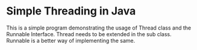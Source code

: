 # Simple Threading in Java
This is a simple program demonstrating the usage of Thread class and the Runnable Interface.
Thread needs to be extended in the sub class. 
Runnable is a better way of implementing the same.
